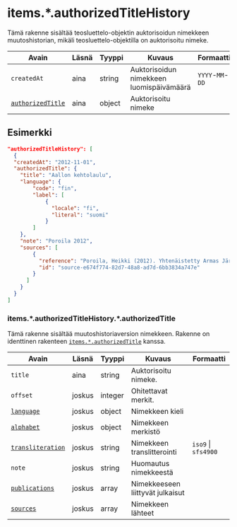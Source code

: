 # items.\*.authorizedTitleHistory

Tämä rakenne sisältää teosluettelo-objektin auktorisoidun nimekkeen muutoshistorian, mikäli teosluettelo-objektilla on auktorisoitu nimeke.

| Avain | Läsnä | Tyyppi | Kuvaus | Formaatti |
| --- | --- | --- | --- | --- |
| `createdAt` | aina | string | Auktorisoidun nimekkeen luomispäivämäärä | `YYYY`-`MM`-`DD` |
| [`authorizedTitle`](#itemsauthorizedtitlehistoryauthorizedtitle) | aina | object | Auktorisoitu nimeke| |

## Esimerkki

```JSON
"authorizedTitleHistory": [
  {
  "createdAt": "2012-11-01",
  "authorizedTitle": {
    "title": "Aallon kehtolaulu",
    "language": {
        "code": "fin",
        "label": [
            {
              "locale": "fi",
              "literal": "suomi"
            }
        ]
    },
    "note": "Poroila 2012",
    "sources": [
        {
          "reference": "Poroila, Heikki (2012). Yhtenäistetty Armas Järnefelt. Yhtenäistettyjen nimekkeiden ohjeluettelo. Helsinki, Suomen musiikkikirjastoyhdistys. Suomen musiikkikirjastoyhdistyksen julkaisusarja, 134. PDF. ISBN 978-952-5363-68-5. ",
          "id": "source-e674f774-82d7-48a8-ad7d-6bb3834a747e"
        }
      ]
    }
  }
]
```

### items.\*.authorizedTitleHistory.\*.authorizedTitle

Tämä rakenne sisältää muutoshistoriaversion nimekkeen. Rakenne on identtinen rakenteen [`items.*.authorizedTitle`](authorizedTitle.md) kanssa.

| Avain | Läsnä | Tyyppi | Kuvaus | Formaatti |
| --- | --- | --- | --- | --- |
| `title` | aina | string | Auktorisoitu nimeke. |  |
| `offset` | joskus | integer | Ohitettavat merkit. | |
| [`language`](authorizedTitle.md#itemsauthorizedtitlelanguage) | joskus | object | Nimekkeen kieli | |
| [`alphabet`](authorizedTitle.md#itemsauthorizedtitlealphabet) | joskus | object | Nimekkeen merkistö |  |
| [`transliteration`](authorizedTitle.md#itemsauthorizedtitletransliteration) | joskus | string | Nimekkeen translitterointi | `iso9` \| `sfs4900` |
| `note` | joskus | string | Huomautus nimekkeestä | |
| [`publications`](authorizedTitle.md#itemsauthorizedtitlepublications) | joskus | array | Nimekkeeseen liittyvät julkaisut | |
| [`sources`](authorizedTitle.md#itemsauthorizedtitlesources) | joskus | array | Nimekkeen lähteet | |
